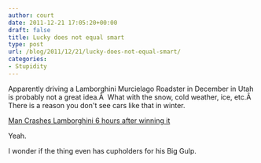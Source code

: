 ```yaml
---
author: court
date: 2011-12-21 17:05:20+00:00
draft: false
title: Lucky does not equal smart
type: post
url: /blog/2011/12/21/lucky-does-not-equal-smart/
categories:
- Stupidity
---
```


Apparently driving a Lamborghini Murcielago Roadster in December in Utah is probably not a great idea.Â  What with the snow, cold weather, ice, etc.Â  There is a reason you don't see cars like that in winter.

[Man Crashes Lamborghini 6 hours after winning it](http://www.metronews.ca/ottawa/world/article/1055842--Man-crashes-Lamborghini-hours-after-winning-it)

Yeah.

I wonder if the thing even has cupholders for his Big Gulp.

